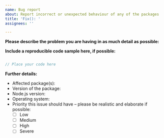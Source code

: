 ```yaml
---
name: Bug report
about: Report incorrect or unexpected behaviour of any of the packages
title: 'Fix(): '
assignees: ''

---
```


**Please describe the problem you are having in as much detail as possible:**


**Include a reproducible code sample here, if possible:**
```ts

// Place your code here

```

**Further details:**
- Affected package(s):
- Version of the package:
- Node.js version:
- Operating system:
- Priority this issue should have – please be realistic and elaborate if possible:
  - [ ] Low
  - [ ] Medium
  - [ ] High
  - [ ] Severe
